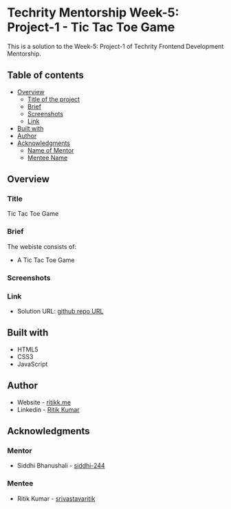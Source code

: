 # Techrity Mentorship Week-5: Project-1 - Tic Tac Toe Game

This is a solution to the Week-5: Project-1 of Techrity Frontend Development Mentorship.

## Table of contents

- [Overview](#overview)
  - [Title of the project](#title)
  - [Brief](#brief)
  - [Screenshots](#screenshots)
  - [Link](#link)
- [Built with](#built-with)
- [Author](#author)
- [Acknowledgments](#acknowledgments)
   - [Name of Mentor](#mentor)
   - [Mentee Name](#mentee)

## Overview

### Title
Tic Tac Toe Game

### Brief
The webiste consists of:
- A Tic Tac Toe Game

### Screenshots

### Link
- Solution URL: [github repo URL](https://github.com/srivastavaritik/techrity-)

## Built with

- HTML5
- CSS3
- JavaScript

## Author

- Website - [ritikk.me](https://ritikk.me/)
- Linkedin - [Ritik Kumar](https://www.linkedin.com/in/ritik-kumar-3bb19a175/)

## Acknowledgments

### Mentor
- Siddhi Bhanushali - [siddhi-244](https://github.com/siddhi-244)

### Mentee
- Ritik Kumar - [srivastavaritik](https://github.com/srivastavaritik)
